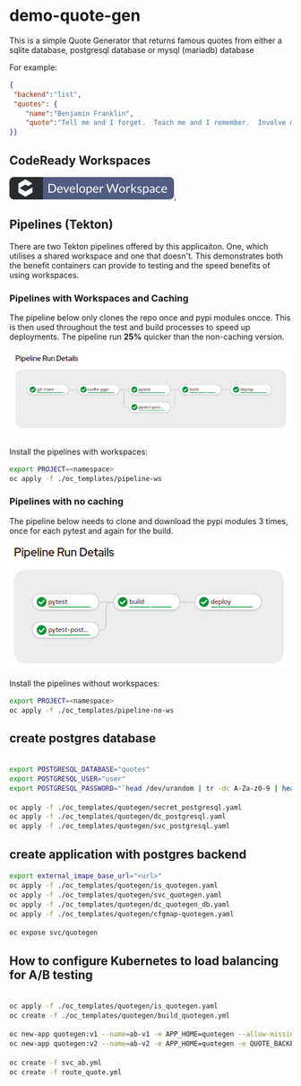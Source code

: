 # demo-quote-gen

This is a simple Quote Generator that returns famous quotes from either a sqlite database, postgresql database or mysql (mariadb) database

For example:

```json
{
 "backend":"list",
 "quotes": {
    "name":"Benjamin Franklin",
    "quote":"Tell me and I forget.  Teach me and I remember.  Involve me and I learn."
}}
```


## CodeReady Workspaces

[![Contribute](images/factory-contribute.svg)](https://codeready-openshift-workspaces.apps-crc.testing/f?url=https://github.com/snowjet/demo-quote-gen),


## Pipelines (Tekton)

There are two Tekton pipelines offered by this applicaiton. One, which utilises a shared workspace and one that doesn't. This demonstrates both the benefit containers can provide to testing and the speed benefits of using workspaces. 

### Pipelines with Workspaces and Caching
The pipeline below only clones the repo once and pypi modules oncce. This is then used throughout the test and build processes to speed up deployments. The pipeline run **25%** quicker than the non-caching version.

![Pipeline](images/pipeline.png)

Install the pipelines with workspaces:
```bash
export PROJECT=<namespace>
oc apply -f ./oc_templates/pipeline-ws
```
### Pipelines with no caching
The pipeline below needs to clone and download the pypi modules 3 times, once for each pytest and again for the build. 

![Pipeline](images/pipeline-no-cache.png)

Install the pipelines without workspaces:
```bash 
export PROJECT=<namespace>
oc apply -f ./oc_templates/pipeline-no-ws
```

## create postgres database

```bash

export POSTGRESQL_DATABASE="quotes"
export POSTGRESQL_USER="user"
export POSTGRESQL_PASSWORD="`head /dev/urandom | tr -dc A-Za-z0-9 | head -c 13 ; echo ''`"

oc apply -f ./oc_templates/quotegen/secret_postgresql.yaml
oc apply -f ./oc_templates/quotegen/dc_postgresql.yaml
oc apply -f ./oc_templates/quotegen/svc_postgresql.yaml

```

## create application with postgres backend

```bash
export external_imape_base_url="<url>"
oc apply -f ./oc_templates/quotegen/is_quotegen.yaml
oc apply -f ./oc_templates/quotegen/svc_quotegen.yaml
oc apply -f ./oc_templates/quotegen/dc_quotegen_db.yaml
oc apply -f ./oc_templates/quotegen/cfgmap-quotegen.yaml

oc expose svc/quotegen

```

## How to configure Kubernetes to load balancing for A/B testing

```bash

oc apply -f ./oc_templates/quotegen/is_quotegen.yaml
oc create -f ./oc_templates/quotegen/build_quotegen.yml

oc new-app quotegen:v1 --name=ab-v1 -e APP_HOME=quotegen --allow-missing-imagestream-tags=true
oc new-app quotegen:v2 --name=ab-v2 -e APP_HOME=quotegen -e QUOTE_BACKEND=DB --allow-missing-imagestream-tags=true

oc create -f svc_ab.yml
oc create -f route_quote.yml
```


